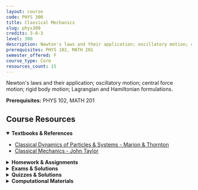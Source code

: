 ```yaml
---
layout: course
code: PHYS 300
title: Classical Mechanics
slug: phys300
credits: 3-0-3
level: 300
description: Newton's laws and their application; oscillatory motion; central force motion; rigid body motion; Lagrangian and Hamiltonian formulations.
prerequisites: PHYS 102, MATH 201
semester_offered: F
course_type: Core
resources_count: 15
---
```


Newton's laws and their application; oscillatory motion; central force motion; rigid body motion; Lagrangian and Hamiltonian formulations.

**Prerequisites:** PHYS 102, MATH 201

## <i class="fas fa-book"></i> Course Resources

<details open>
<summary><strong><i class="fas fa-book"></i> Textbooks & References</strong></summary>
<ul>
<li><a href="/assets/resources/core/phys300/textbooks/Classical Dynamics of Particles & Systems - Marion & Thornton.pdf">Classical Dynamics of Particles & Systems - Marion & Thornton</a></li>
<li><a href="/assets/resources/core/phys300/textbooks/Classical Mechanics John Taylor - PDF Room.pdf">Classical Mechanics - John Taylor</a></li>
</ul>
</details>

<details>
<summary><strong><i class="fas fa-file-alt"></i> Homework & Assignments</strong></summary>
<ul>
<li><a href="/assets/resources/core/phys300/homework/HW1.pdf">Numerical Homework 1</a></li>
<li><a href="/assets/resources/core/phys300/homework/HW2.pdf">Numerical Homework 2</a></li>
<li><a href="/assets/resources/core/phys300/homework/HW3.pdf">Numerical Homework 3</a></li>
<li><a href="/assets/resources/core/phys300/homework/HW4.pdf">Homework 4 - Swinging Atwood Machine</a></li>
</ul>
</details>

<details>
<summary><strong><i class="fas fa-chart-bar"></i> Exams & Solutions</strong></summary>
<ul>
<li><a href="/assets/resources/core/phys300/exams/Major-I_Solution.pdf">Major Exam I - Solution</a></li>
<li><a href="/assets/resources/core/phys300/exams/Major-II-Solution.pdf">Major Exam II - Solution</a></li>
</ul>
</details>

<details>
<summary><strong><i class="fas fa-check-circle"></i> Quizzes & Solutions</strong></summary>
<ul>
<li><a href="/assets/resources/core/phys300/quizzes/Quiz1_Solution.pdf">Quiz 1 - Solution</a></li>
<li><a href="/assets/resources/core/phys300/quizzes/Quiz2_Solution.pdf">Quiz 2 - Solution</a></li>
<li><a href="/assets/resources/core/phys300/quizzes/Quiz4_Solution.pdf">Quiz 4 - Solution</a></li>
</ul>
</details>

<details>
<summary><strong><i class="fas fa-laptop-code"></i> Computational Materials</strong></summary>
<ul>
<li><a href="/assets/resources/core/phys300/ForierSeries.nb">Fourier Series (Mathematica)</a></li>
<li><a href="/assets/resources/core/phys300/Lagrange-and-Density-of-State.nb">Lagrange and Density of State (Mathematica)</a></li>
<li><a href="/assets/resources/core/phys300/Merry-Go-Round.nb">Merry-Go-Round Problem (Mathematica)</a></li>
<li><a href="/assets/resources/core/phys300/SwingingAtwoodMachine.nb">Swinging Atwood Machine (Mathematica)</a></li>
</ul>
</details>